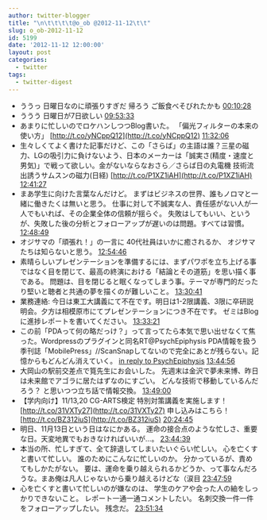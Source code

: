 ```yaml
---
author: twitter-blogger
title: "\n\t\t\t\t@o_ob @2012-11-12\t\t"
slug: o_ob-2012-11-12
id: 5199
date: '2012-11-12 12:00:00'
layout: post
categories:
  - twitter
tags:
  - twitter-digest
---
```


*   ううっ 日曜日なのに頑張りすぎだ 帰ろう ご飯食べそびれたかも [00:10:28](http://twitter.com/o_ob/statuses/267645475757371392)
*   ううう 日曜日が7日欲しい [09:53:33](http://twitter.com/o_ob/statuses/267792213600243712)
*   あまりに忙しいのでロケハンしつつBlog書いた。 「偏光フィルターの本来の使い方」 [http://t.co/yNCppQ12](http://t.co/yNCppQ12) [11:32:06](http://twitter.com/o_ob/statuses/267817012309409792)
*   生々しくてよく書けた記事だけど、この「さらば」の主語は誰？三星の磁力、LGの吸引力に負けないよう、日本のメーカーは「誠実さ(精度・速度と男気)」で戦って欲しい。金がないならなおさら／さらば日の丸電機 技術流出誘うサムスンの磁力(日経) [http://t.co/P1XZ1iAH](http://t.co/P1XZ1iAH) [12:41:27](http://twitter.com/o_ob/statuses/267834464124694528)
*   まあ学生に向けた言葉なんだけど。 まずはビジネスの世界、誰もノロマと一緒に働きたくは無いと思う。 仕事に対して不誠実な人、責任感がない人が一人でもいれば、その企業全体の信頼が揺らぐ。 失敗はしてもいい、というが、失敗した後の分析とフォローアップが遅いのは問題。すべては習慣。 [12:48:49](http://twitter.com/o_ob/statuses/267836317948313601)
*   オジサマの「頑張れ！」の一言に 40代社員はいかに癒されるか、 オジサマたちは知らないと思う。 [12:54:46](http://twitter.com/o_ob/statuses/267837816287920131)
*   素晴らしいプレゼンテーションを準備するには、まずパワポを立ち上げる事ではなく目を閉じて、最高の終演における「結論とその道筋」を思い描く事である。 問題は、目を閉じると眠くなってしまう事。テーマが専門的だったり堅いと聴者と共通の夢を描くのが難しいこと。 [13:30:41](http://twitter.com/o_ob/statuses/267846856028069888)
*   業務連絡: 今日は東工大講義にて不在です。明日は1-2限講義、3限に卒研説明会。夕方は相模原市にてプレゼンテーションにつき不在です。 ゼミはBlogに進捗レポートを書いてください。 [13:33:21](http://twitter.com/o_ob/statuses/267847528819617794)
*   この前「PDAって何の略だっけ？」って言ってたら本気で思い出せなくて焦った。Wordpressのプラグインと同名RT@PsychEpiphysis PDA情報を扱う季刊誌「MobilePress」//ScanSnapしてないので完全にあとが残らない。記憶からもどんどん消えていく。 [in reply to PsychEpiphysis](http://twitter.com/PsychEpiphysis/statuses/267842784055140352) [13:44:56](http://twitter.com/o_ob/statuses/267850442158006273)
*   大岡山の駅前交差点で筧先生にお会いした。 先週末は金沢で夢未来博、昨日は未来館でアゴラに居たはずなのにすごい。 どんな技術で移動しているんだろう？ と思いつつ立ち話で情報交換。 [13:49:00](http://twitter.com/o_ob/statuses/267851466918752256)
*   【学内向け】11/13,20 CG-ARTS検定 特別対策講義を実施します！ [http://t.co/31VXTy27](http://t.co/31VXTy27) 申し込みはこちら！ [http://t.co/BZ312iuS](http://t.co/BZ312iuS) [20:24:45](http://twitter.com/o_ob/statuses/267951057831854080)
*   明日、11月13日という日はなにかある。 運命の接合点のような忙しさ、重要な日。天変地異でもおきなければいいが…。 [23:44:39](http://twitter.com/o_ob/statuses/268001363756195841)
*   本当の所、忙しすぎて、全て辞退してしまいたいぐらい忙しい。 心を亡くすと書いて忙しい。 誰のためにこんなに忙しいのか。 分かっているが、責めてもしかたがない。 要は、運命を乗り越えられるかどうか、って事なんだろうな。まあ俺は凡人じゃないから乗り越えるけどな（涙目 [23:47:59](http://twitter.com/o_ob/statuses/268002205745954816)
*   心を亡くすと書いて忙しいのが嫌なのは、 学生のケアや会った人の紬をしっかりできないこと。 レポート一通一通コメントしたい。 名刺交換一件一件をフォローアップしたい。 残念だ。 [23:51:34](http://twitter.com/o_ob/statuses/268003106984456192)